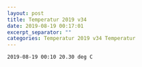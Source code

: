 ```yaml
---
layout: post
title: Temperatur 2019 v34
date: 2019-08-19 00:17:01
excerpt_separator: ""
categories: Temperatur 2019 v34 Temperatur
---
```

```
2019-08-19 00:10 20.30 deg C
```
